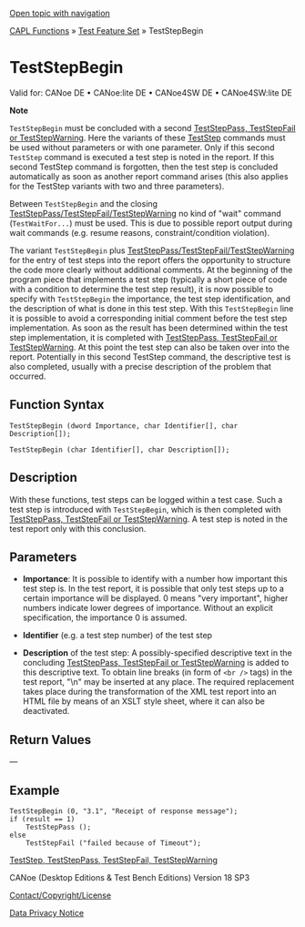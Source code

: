 [Open topic with navigation](../../../../../CANoeDEFamily.htm#Topics/CAPLFunctions/Test/Functions/CAPLfunctionTestStepBegin.md)

[CAPL Functions](../../CAPLfunctions.md) » [Test Feature Set](../CAPLfunctionsTFSOverview.md) » TestStepBegin

# TestStepBegin

Valid for: CANoe DE • CANoe:lite DE • CANoe4SW DE • CANoe4SW:lite DE

**Note**

`TestStepBegin` must be concluded with a second [TestStepPass, TestStepFail or TestStepWarning](CAPLfunctionTestStep.md). Here the variants of these [TestStep](CAPLfunctionTestStep.md) commands must be used without parameters or with one parameter. Only if this second `TestStep` command is executed a test step is noted in the report. If this second TestStep command is forgotten, then the test step is concluded automatically as soon as another report command arises (this also applies for the TestStep variants with two and three parameters).

Between `TestStepBegin` and the closing [TestStepPass/TestStepFail/TestStepWarning](CAPLfunctionTestStep.md) no kind of "wait" command (`TestWaitFor...`) must be used. This is due to possible report output during wait commands (e.g. resume reasons, constraint/condition violation).

The variant `TestStepBegin` plus [TestStepPass/TestStepFail/TestStepWarning](CAPLfunctionTestStep.md) for the entry of test steps into the report offers the opportunity to structure the code more clearly without additional comments. At the beginning of the program piece that implements a test step (typically a short piece of code with a condition to determine the test step result), it is now possible to specify with `TestStepBegin` the importance, the test step identification, and the description of what is done in this test step. With this `TestStepBegin` line it is possible to avoid a corresponding initial comment before the test step implementation. As soon as the result has been determined within the test step implementation, it is completed with [TestStepPass, TestStepFail or TestStepWarning](CAPLfunctionTestStep.md). At this point the test step can also be taken over into the report. Potentially in this second TestStep command, the descriptive test is also completed, usually with a precise description of the problem that occurred.

## Function Syntax

`TestStepBegin (dword Importance, char Identifier[], char Description[]);`

`TestStepBegin (char Identifier[], char Description[]);`

## Description

With these functions, test steps can be logged within a test case. Such a test step is introduced with `TestStepBegin`, which is then completed with [TestStepPass, TestStepFail or TestStepWarning](CAPLfunctionTestStep.md). A test step is noted in the test report only with this conclusion.

## Parameters

- **Importance**: It is possible to identify with a number how important this test step is. In the test report, it is possible that only test steps up to a certain importance will be displayed. 0 means "very important", higher numbers indicate lower degrees of importance. Without an explicit specification, the importance 0 is assumed.

- **Identifier** (e.g. a test step number) of the test step

- **Description** of the test step: A possibly-specified descriptive text in the concluding [TestStepPass, TestStepFail or TestStepWarning](CAPLfunctionTestStep.md) is added to this descriptive text. To obtain line breaks (in form of `<br />` tags) in the test report, "\n" may be inserted at any place. The required replacement takes place during the transformation of the XML test report into an HTML file by means of an XSLT style sheet, where it can also be deactivated.

## Return Values

—

## Example

```plaintext
TestStepBegin (0, "3.1", "Receipt of response message");
if (result == 1)
    TestStepPass ();
else
    TestStepFail ("failed because of Timeout");
```

[TestStep, TestStepPass, TestStepFail, TestStepWarning](CAPLfunctionTestStep.md)

CANoe (Desktop Editions & Test Bench Editions) Version 18 SP3

[Contact/Copyright/License](../../../Shared/ContactCopyrightLicense.md)

[Data Privacy Notice](https://www.vector.com/int/en/company/get-info/privacy-policy/)
